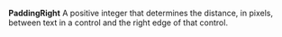 **PaddingRight** A positive integer that determines the distance, in pixels, between text in a control and the right edge of that control.
